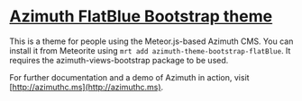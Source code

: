 # [Azimuth FlatBlue Bootstrap theme](http://github.com/mcrider/azimuth-theme-bootstrap-flatBlue)

This is a theme for people using the Meteor.js-based Azimuth CMS.  You can install it from Meteorite using `mrt add azimuth-theme-bootstrap-flatBlue`.  It requires the azimuth-views-bootstrap package to be used.

For further documentation and a demo of Azimuth in action, visit [http://azimuthc.ms](http://azimuthc.ms).